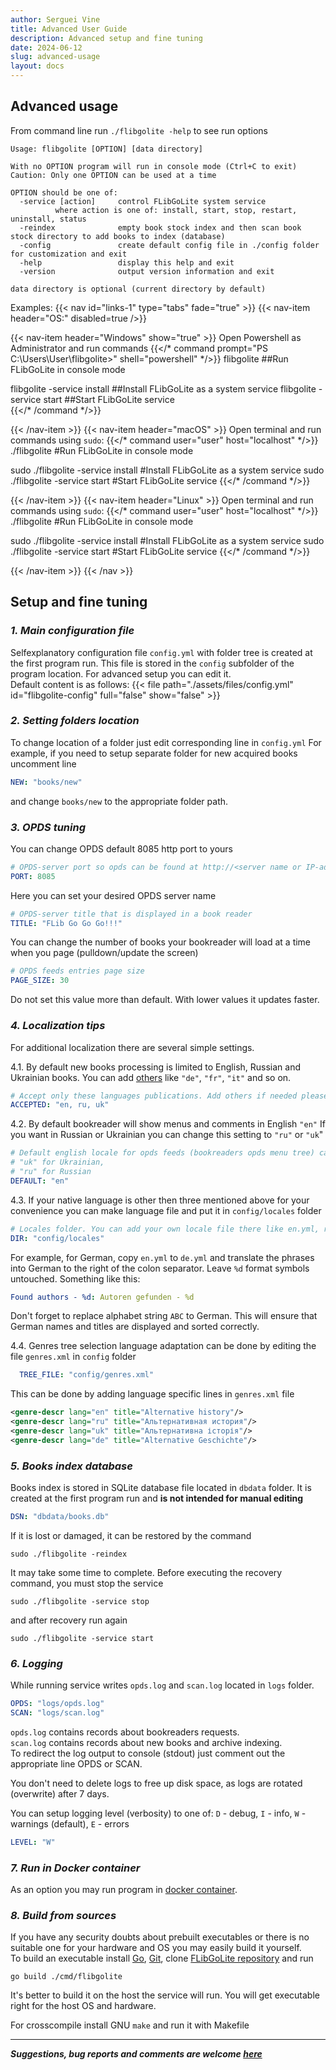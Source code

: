 ```yaml
---
author: Serguei Vine
title: Advanced User Guide
description: Advanced setup and fine tuning
date: 2024-06-12
slug: advanced-usage
layout: docs
---
```


## Advanced usage
From command line run `./flibgolite -help` to see run options
```console
Usage: flibgolite [OPTION] [data directory]

With no OPTION program will run in console mode (Ctrl+C to exit)
Caution: Only one OPTION can be used at a time

OPTION should be one of:
  -service [action]     control FLibGoLite system service
          where action is one of: install, start, stop, restart, uninstall, status 
  -reindex              empty book stock index and then scan book stock directory to add books to index (database)
  -config               create default config file in ./config folder for customization and exit
  -help                 display this help and exit
  -version              output version information and exit

data directory is optional (current directory by default)
```

Examples:
{{< nav id="links-1" type="tabs" fade="true" >}}
{{< nav-item header="OS:" disabled=true />}}

{{< nav-item header="Windows" show="true" >}}
Open Powershell as Administrator and run commands
{{</* command prompt="PS C:\Users\User\flibgolite>" shell="powershell" */>}}
flibgolite                     ##Run FLibGoLite in console mode

flibgolite -service install    ##Install FLibGoLite as a system service
flibgolite -service start      ##Start FLibGoLite service	
{{</* /command */>}}

{{< /nav-item >}}
{{< nav-item header="macOS" >}}
Open terminal and run commands using `sudo`:
{{</* command user="user" host="localhost" */>}}
./flibgolite                          #Run FLibGoLite in console mode

sudo ./flibgolite -service install    #Install FLibGoLite as a system service
sudo ./flibgolite -service start      #Start FLibGoLite service	
{{</* /command */>}}

{{< /nav-item >}}
{{< nav-item header="Linux" >}}
Open terminal and run commands using `sudo`:
{{</* command user="user" host="localhost" */>}}
./flibgolite                          #Run FLibGoLite in console mode

sudo ./flibgolite -service install    #Install FLibGoLite as a system service
sudo ./flibgolite -service start      #Start FLibGoLite service	
{{</* /command */>}}

{{< /nav-item >}}
{{< /nav >}}

## Setup and fine tuning

### _1. Main configuration file_

Selfexplanatory configuration file `config.yml` with folder tree is created at the first program run. This file is stored in the `config` subfolder of the program location. For advanced setup you can edit it.  
Default content is as follows:
{{< file path="./assets/files/config.yml" id="flibgolite-config" full="false" show="false" >}}

### _2. Setting folders location_

To change location of a folder just edit corresponding line in `config.yml`
For example, if you need to setup separate folder for new acquired books uncomment line  
```yml
NEW: "books/new"
``` 
and change `books/new` to the appropriate folder path.

### _3. OPDS tuning_

You can change OPDS default 8085 http port to yours 
```yml
# OPDS-server port so opds can be found at http://<server name or IP-address>:8085/opds
PORT: 8085
```
Here you can set your desired OPDS server name
```yml
# OPDS-server title that is displayed in a book reader
TITLE: "FLib Go Go Go!!!"
```
You can change the number of books your bookreader will load at a time when you page (pulldown/update the screen)
```yml
# OPDS feeds entries page size
PAGE_SIZE: 30
```
Do not set this value more than default. With lower values it updates faster.

### _4. Localization tips_

For additional localization there are several simple settings.

4.1. By default new books processing is limited to English, Russian and Ukrainian books. You can add [others](https://en.wikipedia.org/wiki/IETF_language_tag) like `"de"`, `"fr"`, `"it"` and so on.  

```yml
# Accept only these languages publications. Add others if needed please.
ACCEPTED: "en, ru, uk"
```  

4.2. By default bookreader will show menus and comments in English `"en"` If you want in Russian or Ukrainian you can change this setting to `"ru"` or `"uk`" 

```yml
# Default english locale for opds feeds (bookreaders opds menu tree) can be changed to:
# "uk" for Ukrainian, 
# "ru" for Russian 
DEFAULT: "en"
```

4.3. If your native language is other then three mentioned above for your convenience you can make language file and put it in `config/locales` folder  

```yml
# Locales folder. You can add your own locale file there like en.yml, ru.yml, uk.yml
DIR: "config/locales"
```

For example, for German, copy `en.yml` to `de.yml` and translate the phrases into German to the right of the colon separator. Leave `%d` format symbols untouched. Something like this:  

```yml
Found authors - %d: Autoren gefunden - %d
```

Don't forget to replace alphabet string `ABC` to German. This will ensure that German names and titles are displayed and sorted correctly.  

4.4. Genres tree selection language adaptation can be done by editing the file `genres.xml` in `config` folder

```yml
  TREE_FILE: "config/genres.xml"
```

This can be done by adding language specific lines in `genres.xml` file

```xml
<genre-descr lang="en" title="Alternative history"/>
<genre-descr lang="ru" title="Альтернативная история"/>
<genre-descr lang="uk" title="Альтернативна історія"/>
<genre-descr lang="de" title="Alternative Geschichte"/>
```

### _5. Books index database_

Books index is stored in SQLite database file located in `dbdata` folder. It is created at the first program run and __is not intended for manual editing__

```yml
DSN: "dbdata/books.db"
```
If it is lost or damaged, it can be restored by the command
```console
sudo ./flibgolite -reindex
```
It may take some time to complete.
Before executing the recovery command, you must stop the service
```console
sudo ./flibgolite -service stop
```
and after recovery run again
```console
sudo ./flibgolite -service start
```

### _6. Logging_

While running service writes `opds.log` and `scan.log` located in `logs` folder.

```yml
OPDS: "logs/opds.log"
SCAN: "logs/scan.log"
```
`opds.log` contains records about bookreaders requests.  
`scan.log` contains records about new books and archive indexing.  
To redirect the log output to console (stdout) just comment out the appropriate line OPDS or SCAN.

You don't need to delete logs to free up disk space, as logs are rotated (overwrite) after 7 days.

You can setup logging level (verbosity) to one of: `D` - debug, `I` - info, `W` - warnings (default), `E` - errors
```yml
LEVEL: "W" 
```

### _7. Run in Docker container_

As an option you may run program in [docker container](docs/docker.md).

### _8. Build from sources_

If you have any security doubts about prebuilt executables or there is no suitable one for your hardware and OS you may easily build it yourself.    
To build an executable install [Go](https://go.dev/dl/), [Git](https://git-scm.com/downloads), clone [FLibGoLite repository](https://github.com/vinser/flibgolite) and run
```console
go build ./cmd/flibgolite
```  
It's better to build it on the host the service will run. You will get executable right for the host OS and hardware.    
  
For crosscompile install GNU `make` and run it with Makefile

-------------------------------
___*Suggestions, bug reports and comments are welcome [here](https://github.com/vinser/flibgolite/issues)*___

   

